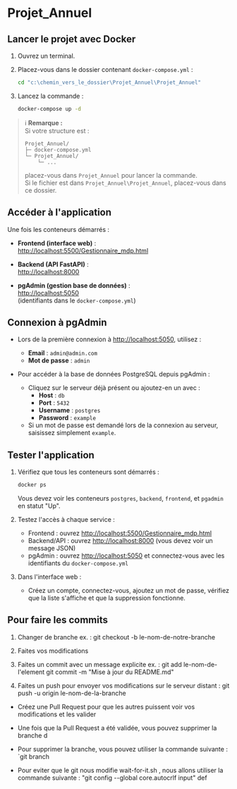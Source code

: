 # Projet_Annuel

## Lancer le projet avec Docker

1. Ouvrez un terminal.
2. Placez-vous dans le dossier contenant `docker-compose.yml` :

   ```sh
   cd "c:\chemin_vers_le_dossier\Projet_Annuel\Projet_Annuel"
   ```

3. Lancez la commande :

   ```sh
   docker-compose up -d
   ```

> ℹ️ **Remarque :**  
> Si votre structure est :
> ```
> Projet_Annuel/
> ├─ docker-compose.yml
> └─ Projet_Annuel/
>     └─ ...
> ```
> placez-vous dans `Projet_Annuel` pour lancer la commande.  
> Si le fichier est dans `Projet_Annuel\Projet_Annuel`, placez-vous dans ce dossier.

## Accéder à l'application

Une fois les conteneurs démarrés :

- **Frontend (interface web)** :  
  [http://localhost:5500/Gestionnaire_mdp.html](http://localhost:5500/Gestionnaire_mdp.html)

- **Backend (API FastAPI)** :  
  [http://localhost:8000](http://localhost:8000)

- **pgAdmin (gestion base de données)** :  
  [http://localhost:5050](http://localhost:5050)  
  (identifiants dans le `docker-compose.yml`)

## Connexion à pgAdmin

- Lors de la première connexion à [http://localhost:5050](http://localhost:5050), utilisez :
  - **Email** : `admin@admin.com`
  - **Mot de passe** : `admin`

- Pour accéder à la base de données PostgreSQL depuis pgAdmin :
  - Cliquez sur le serveur déjà présent ou ajoutez-en un avec :
    - **Host** : `db`
    - **Port** : `5432`
    - **Username** : `postgres`
    - **Password** : `example`
  - Si un mot de passe est demandé lors de la connexion au serveur, saisissez simplement `example`.

## Tester l'application

1. Vérifiez que tous les conteneurs sont démarrés :
   ```sh
   docker ps
   ```
   Vous devez voir les conteneurs `postgres`, `backend`, `frontend`, et `pgadmin` en statut "Up".

2. Testez l'accès à chaque service :
   - Frontend : ouvrez [http://localhost:5500/Gestionnaire_mdp.html](http://localhost:5500/Gestionnaire_mdp.html)
   - Backend/API : ouvrez [http://localhost:8000](http://localhost:8000) (vous devez voir un message JSON)
   - pgAdmin : ouvrez [http://localhost:5050](http://localhost:5050) et connectez-vous avec les identifiants du `docker-compose.yml`

3. Dans l'interface web :
   - Créez un compte, connectez-vous, ajoutez un mot de passe, vérifiez que la liste s'affiche et que la suppression fonctionne.


## Pour faire les commits
1. Changer de branche ex. :
git checkout -b le-nom-de-notre-branche

2. Faites vos modifications

3. Faites un commit avec un message explicite ex. :
git add le-nom-de-l'element
git commit -m "Mise à jour du README.md"

4. Faites un push pour envoyer vos modifications sur le serveur distant :
git push -u origin le-nom-de-la-branche

- Créez une Pull Request pour que les autres puissent voir vos modifications et les valider
- Une fois que la Pull Request a été validée, vous pouvez supprimer la branche d


- Pour supprimer la branche, vous pouvez utiliser la commande suivante : `git branch

- Pour eviter que le git nous modifie wait-for-it.sh , nous allons utiliser la commande suivante : "git config --global core.autocrlf input" def